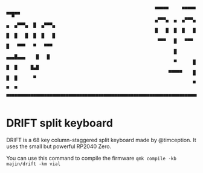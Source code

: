 ```
                                                       ▀▀▀▀▀     ▀▀▀▀▀          ▀▀█▀▀
                                                       ▄▀▀▀▄  ▄  ▄▀▀▀▄  ▄  ▄▀▀▀▄  █  ▄▀▀▀▄
                                                       █   █  █  █   █  █  █   █  █  █   █
                                                        ▀▀▀   █   ▀▀▀   █   ▀▀▀   ▀   ▀▀▀
                                                              █      ▄▄▄█▄▄▄    █   █  
                                                              ▀      █  █  █     █▄█
                                                            ▀▀▀▀▀    █  █  █      ▀
                                                                     ▀  ▀  ▀
▄▄▄▄▄▄▄▄▄▄▄▄▄▄▄▄▄▄▄▄▄▄▄▄▄▄▄▄▄▄▄▄▄▄▄▄▄▄▄▄▄▄▄▄▄▄▄▄▄▄▄▄▄▄▄▄▄▄▄▄▄▄▄▄▄▄▄▄▄▄▄▄▄▄▄▄▄▄▄▄▄▄▄▄▄▄▄▄▄▄▄▄▄▄▄▄▄▄▄▄▄▄▄▄▄▄▄▄▄▄▄▄▄▄▄▄▄▄▄▄▄▄▄▄▄▄▄▄▄▄▄▄▄▄▄▄▄▄▄▄▄▄▄▄▄▄▄▄▄
       
```
# DRIFT split keyboard

DRIFT is a 68 key column-staggered split keyboard made by @timception. It uses the small but powerful RP2040 Zero.

You can use this command to compile the firmware
`qmk compile -kb majin/drift -km vial`